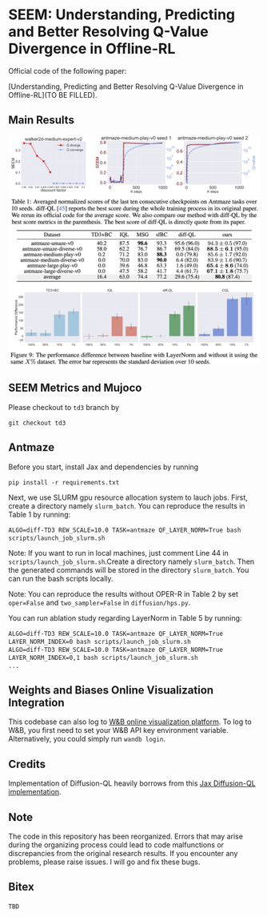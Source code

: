 # SEEM: Understanding, Predicting and Better Resolving Q-Value Divergence in Offline-RL

Official code of the following paper:

[Understanding, Predicting and Better Resolving Q-Value Divergence in Offline-RL](TO BE FILLED).

## Main Results
![Alt text](images/seem-surge.jpg)
![Alt text](images/antmaze.jpg)
![Alt text](images/mujoco.jpg)

## SEEM Metrics and Mujoco
Please checkout to `td3` branch by
```
git checkout td3
```


## Antmaze
Before you start, install Jax and dependencies by running
```
pip install -r requirements.txt
```
Next, we use SLURM gpu resource allocation system to lauch jobs. First, create a directory namely `slurm_batch`. You can reproduce the results in Table 1 by running:
```
ALGO=diff-TD3 REW_SCALE=10.0 TASK=antmaze QF_LAYER_NORM=True bash scripts/launch_job_slurm.sh
```
Note: If you want to run in local machines, just comment Line 44 in `scripts/launch_job_slurm.sh`.Create a directory namely `slurm_batch`. Then the generated commands will be stored in the directory `slurm_batch`. You can run the bash scripts locally.

Note: You can reproduce the results without OPER-R in Table 2 by set `oper=False` and `two_sampler=False` in `diffusion/hps.py`.

You can run ablation study regarding LayerNorm in Table 5 by running:
```
ALGO=diff-TD3 REW_SCALE=10.0 TASK=antmaze QF_LAYER_NORM=True LAYER_NORM_INDEX=0 bash scripts/launch_job_slurm.sh
ALGO=diff-TD3 REW_SCALE=10.0 TASK=antmaze QF_LAYER_NORM=True LAYER_NORM_INDEX=0,1 bash scripts/launch_job_slurm.sh
...
```


## Weights and Biases Online Visualization Integration
This codebase can also log to [W&B online visualization platform](https://wandb.ai/site). To log to W&B, you first need to set your W&B API key environment variable.
Alternatively, you could simply run `wandb login`.

## Credits
Implementation of Diffusion-QL heavily borrows from this [Jax Diffusion-QL implementation](https://github.com/sail-sg/edp/blob/main/README.md).


## Note
The code in this repository has been reorganized. Errors that may arise during the organizing process could lead to code malfunctions or discrepancies from the original research results. If you encounter any problems, please raise issues. I will go and fix these bugs.

## Bitex
```
TBD
```
